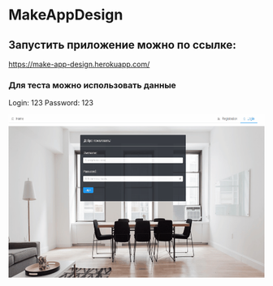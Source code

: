 # MakeAppDesign


## Запустить приложение можно по ссылке:

https://make-app-design.herokuapp.com/

### Для теста можно использовать данные
Login: 123
Password: 123

![makeAppDesign](makeAppGif.gif)
